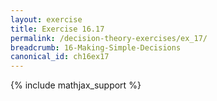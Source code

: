 ```yaml
---
layout: exercise
title: Exercise 16.17
permalink: /decision-theory-exercises/ex_17/
breadcrumb: 16-Making-Simple-Decisions
canonical_id: ch16ex17
---
```


{% include mathjax_support %}
